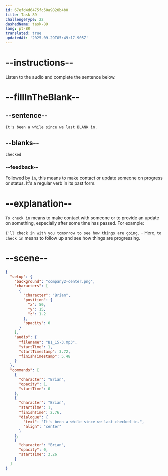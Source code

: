 ```yaml
---
id: 67efd4d6475fc50a9820b4b0
title: Task 89
challengeType: 22
dashedName: task-89
lang: pt-BR
translated: true
updatedAt: '2025-09-29T05:49:17.905Z'
---
```


<!-- (Audio) Brian: It's been a while since we last checked in. -->

# --instructions--

Listen to the audio and complete the sentence below.

# --fillInTheBlank--

## --sentence--

`It's been a while since we last BLANK in.`

## --blanks--

`checked`

### --feedback--

Followed by `in`, this means to make contact or update someone on progress or status. It's a regular verb in its past form.

# --explanation--

`To check in` means to make contact with someone or to provide an update on something, especially after some time has passed. For example:

`I'll check in with you tomorrow to see how things are going.` – Here, `to check in` means to follow up and see how things are progressing.

# --scene--

```json
{
  "setup": {
    "background": "company2-center.png",
    "characters": [
      {
        "character": "Brian",
        "position": {
          "x": 50,
          "y": 15,
          "z": 1.2
        },
        "opacity": 0
      }
    ],
    "audio": {
      "filename": "B1_15-3.mp3",
      "startTime": 1,
      "startTimestamp": 3.72,
      "finishTimestamp": 5.48
    }
  },
  "commands": [
    {
      "character": "Brian",
      "opacity": 1,
      "startTime": 0
    },
    {
      "character": "Brian",
      "startTime": 1,
      "finishTime": 2.76,
      "dialogue": {
        "text": "It's been a while since we last checked in.",
        "align": "center"
      }
    },
    {
      "character": "Brian",
      "opacity": 0,
      "startTime": 3.26
    }
  ]
}
```
